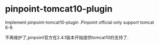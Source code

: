 # pinpoint-tomcat10-plugin

Implement pinpoint-tomcat10-plugin .Pinpoint official only support tomcat 6-9.

不再维护了,pinpoint官方在2.4.1版本开始提供tomcat10的支持了.
